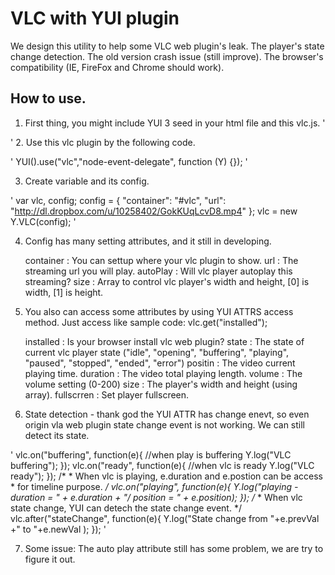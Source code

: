 VLC with YUI plugin
===================

We design this utility to help some VLC web plugin's leak.
The player's state change detection. The old version crash issue (still improve).
The browser's compatibility (IE, FireFox and Chrome should work).

How to use.
-------

1. First thing, you might include YUI 3 seed in your html file and this vlc.js.
'
<script type="text/javascript" src="http://yui.yahooapis.com/3.4.1/build/yui/yui-min.js"
<script type="text/javascript" src="vlc.js"></script>
'
2. Use this vlc plugin by the following code.

'
YUI().use("vlc","node-event-delegate", function (Y) {});
'

3. Create variable and its config.

'
         var    vlc, config;
         config       = {
             "container": "#vlc",
             "url": "http://dl.dropbox.com/u/10258402/GokKUqLcvD8.mp4"
         };
         vlc          = new Y.VLC(config);
'

4. Config has many setting attributes, and it still in developing.

    container : You can settup where your vlc plugin to show.
    url       : The streaming url you will play.
    autoPlay  : Will vlc player autoplay this streaming?
    size      : Array to control vlc player's width and height,
                [0] is width, [1] is height.

5. You also can access some attributes by using YUI ATTRS access method.
   Just access like sample code:  vlc.get("installed");

    installed  : Is your browser install vlc web plugin?
    state      : The state of current vlc player state
                ("idle", "opening", "buffering", "playing", "paused",
                 "stopped", "ended", "error")
    positin    : The video current playing time.
    duration   : The video total playing length.
    volume     : The volume setting (0-200)
    size       : The player's width and height (using array).
    fullscrren : Set player fullscreen.

6. State detection - thank god the YUI ATTR has change enevt,
   so even origin vla web plugin state change event is not working.
   We can still detect its state.

'
    vlc.on("buffering", function(e){ //when play is buffering
        Y.log("VLC buffering");
    });
    vlc.on("ready", function(e){    //when vlc is ready
        Y.log("VLC ready");
    });
    /*
     * When vlc is playing, e.duration and e.postion can be access
     * for timeline purpose.
     */
    vlc.on("playing", function(e){
        Y.log("playing - duration = " + e.duration + "/ position = " + e.position);
    });
    /*
     * When vlc state change, YUI can detech the state change event.
     */
    vlc.after("stateChange", function(e){
        Y.log("State change from "+e.prevVal +" to "+e.newVal );
    });
'

7. Some issue:
    The auto play attribute still has some problem, we are try to figure it out.

